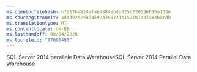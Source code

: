 ```yaml
---
ms.openlocfilehash: b7617ba824afab9884ebda925b728636686a163e
ms.sourcegitcommit: ad4d92dce894592a259721a1571b1d8736abacdb
ms.translationtype: MT
ms.contentlocale: de-DE
ms.lasthandoff: 08/04/2020
ms.locfileid: "87696465"
---
```

<span data-ttu-id="71927-101">SQL Server 2014 parallele Data Warehouse</span><span class="sxs-lookup"><span data-stu-id="71927-101">SQL Server 2014 Parallel Data Warehouse</span></span>
